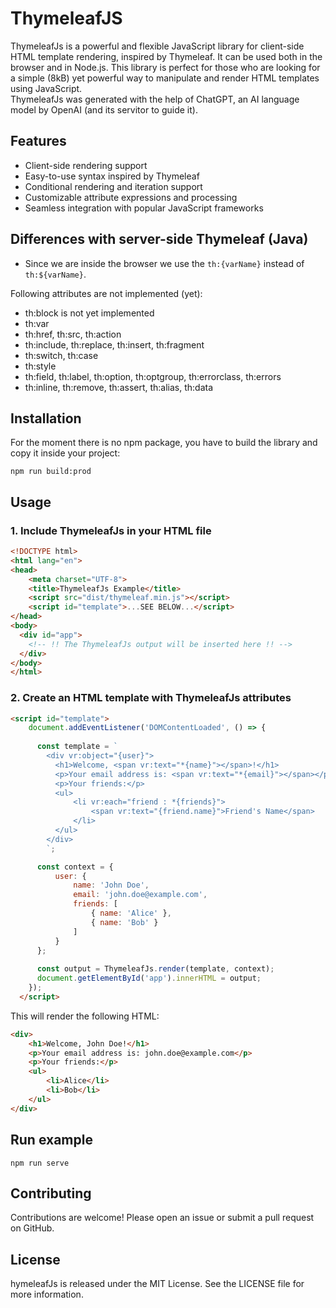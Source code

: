 # ThymeleafJS 

ThymeleafJs is a powerful and flexible JavaScript library for client-side HTML template rendering, inspired by Thymeleaf. 
It can be used both in the browser and in Node.js.
This library is perfect for those who are looking for a simple (8kB) yet powerful way to manipulate and render HTML templates using JavaScript.  
ThymeleafJs was generated with the help of ChatGPT, an AI language model by OpenAI (and its servitor to guide it).

## Features

- Client-side rendering support
- Easy-to-use syntax inspired by Thymeleaf
- Conditional rendering and iteration support
- Customizable attribute expressions and processing
- Seamless integration with popular JavaScript frameworks

## Differences with server-side Thymeleaf (Java)  

- Since we are inside the browser we use the `th:{varName}` instead of `th:${varName}`.

Following attributes are not implemented (yet):  

- th:block is not yet implemented 
- th:var
- th:href, th:src, th:action
- th:include, th:replace, th:insert, th:fragment
- th:switch, th:case
- th:style
- th:field, th:label, th:option, th:optgroup, th:errorclass, th:errors
- th:inline, th:remove, th:assert, th:alias, th:data

## Installation

For the moment there is no npm package, you have to build the library and copy it inside your project:  

`npm run build:prod`

## Usage  

### 1. Include ThymeleafJs in your HTML file

``` html
<!DOCTYPE html>
<html lang="en">
<head>
    <meta charset="UTF-8">
    <title>ThymeleafJs Example</title>
    <script src="dist/thymeleaf.min.js"></script>
    <script id="template">...SEE BELOW...</script>
</head>
<body>
  <div id="app">
    <!-- !! The ThymeleafJs output will be inserted here !! -->
  </div>
</body>
</html>
```

### 2. Create an HTML template with ThymeleafJs attributes

``` html
<script id="template">
    document.addEventListener('DOMContentLoaded', () => {
      
      const template = `
        <div vr:object="{user}">
          <h1>Welcome, <span vr:text="*{name}"></span>!</h1>
          <p>Your email address is: <span vr:text="*{email}"></span></p>
          <p>Your friends:</p>
          <ul>
              <li vr:each="friend : *{friends}">
                  <span vr:text="{friend.name}">Friend's Name</span>
              </li>
          </ul>
        </div>
        `;

      const context = {
          user: {
              name: 'John Doe',
              email: 'john.doe@example.com',
              friends: [
                  { name: 'Alice' },
                  { name: 'Bob' }
              ]
          }
      };
      
      const output = ThymeleafJs.render(template, context);
      document.getElementById('app').innerHTML = output;
    });
  </script>
```

This will render the following HTML:  

``` html
<div>
    <h1>Welcome, John Doe!</h1>
    <p>Your email address is: john.doe@example.com</p>
    <p>Your friends:</p>
    <ul>
        <li>Alice</li>
        <li>Bob</li>
    </ul>
</div>
```


## Run example  

`npm run serve`

## Contributing

Contributions are welcome! Please open an issue or submit a pull request on GitHub.

## License  

hymeleafJs is released under the MIT License. See the LICENSE file for more information.




